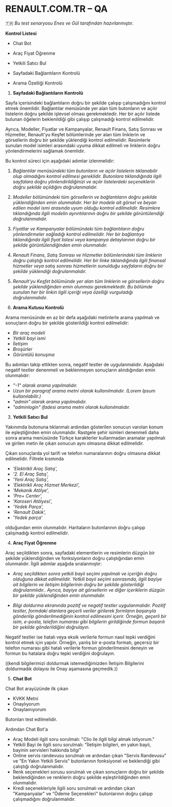#
# **RENAULT.COM.TR – QA**
🇹🇷
_Bu test senaryosu Enes ve Gül tarafından hazırlanmıştır._

**Kontrol Listesi**

- Chat Bot

- Araç Fiyat Öğrenme
- Yetkili Satıcı Bul
- Sayfadaki Bağlantıların Kontrolü
- Arama Özelliği Kontrolü

1. **Sayfadaki Bağlantıların Kontrolü**

Sayfa içerisindeki bağlantıların doğru bir şekilde çalışıp çalışmadığını kontrol etmek önemlidir. Bağlantılar menüsünde yer alan tüm butonların ve açılır listelerin doğru şekilde işlevsel olması gerekmektedir. Her bir açılır listede bulunan öğelerin beklenildiği gibi çalışıp çalışmadığı kontrol edilmelidir.

Ayrıca, Modeller, Fiyatlar ve Kampanyalar, Renault Finans, Satış Sonrası ve Hizmetler, Renault'yu Keşfet bölümlerinde yer alan tüm linklerin ve görsellerin doğru bir şekilde yüklendiği kontrol edilmelidir. Resimlerle sunulan model isimleri arasındaki uyuma dikkat edilmeli ve linklerin doğru yönlendirmelerini sağlamak önemlidir.

Bu kontrol süreci için aşağıdaki adımlar izlenmelidir:

1. _Bağlantılar menüsündeki tüm butonların ve açılır listelerin tıklanabilir olup olmadığını kontrol edilmesi gereklidir. Butonlara tıklandığında ilgili sayfalara doğru yönlendirildiğinizi ve açılır listelerdeki seçeneklerin doğru şekilde açıldığını doğrulanmalıdır._

2. _Modeller bölümündeki tüm görsellerin ve bağlantıların doğru şekilde yüklendiğinden emin olunmalıdır. Her bir modele ait görsel ve beyan edilen model ismi arasında uyum olduğu kontrol edilmelidir. Resimlere tıklandığında ilgili modelin ayrıntılarının doğru bir şekilde görüntülendiği doğrulanmalıdır._

3. _Fiyatlar ve Kampanyalar bölümündeki tüm bağlantıların doğru yönlendirmeler sağladığı kontrol edilmelidir. Her bir bağlantıya tıklandığında ilgili fiyat listesi veya kampanya detaylarının doğru bir şekilde görüntülendiğinden emin olunmalıdır._

4. _Renault Finans, Satış Sonrası ve Hizmetler bölümlerindeki tüm linklerin doğru çalıştığı kontrol edilmelidir. Her bir linke tıklandığında ilgili finansal hizmetler veya satış sonrası hizmetlerin sunulduğu sayfaların doğru bir şekilde yüklendiği doğrulanmalıdır._

5. _Renault'yu Keşfet bölümünde yer alan tüm linklerin ve görsellerin doğru şekilde yüklendiğinden emin olunması gerekmektedir. Bu bölümde sunulan her bir linkin ilgili içeriği veya özelliği vurguladığı doğrulanmalıdır._

2. **Arama Kutusu Kontrolü**

Arama menüsünde en az bir defa aşağıdaki metinlerle arama yapılmalı ve sonuçların doğru bir şekilde gösterildiği kontrol edilmelidir:

- _Bir araç modeli_
- _Yetkili bayi ismi_
- _İletişim_
- _Broşürler_
- _Görüntülü konuşma_

Bu adımları takip ettikten sonra, negatif testler de uygulanmalıdır. Aşağıdaki negatif testler denenmeli ve beklenmeyen sonuçların alındığından emin olunmalıdır:

- _"-1" olarak arama yapılmalıdır._
- _Uzun bir paragraf arama metni olarak kullanılmalıdır. (Lorem Ipsum kullanılabilir.)_
- _"admin" olarak arama yapılmalıdır._
- _"adminlogin" ifadesi arama metni olarak kullanılmalıdır._

3. **Yetkili Satıcı Bul**

Yakınımda butonuna tıklanmalı ardından gösterilen sonucun varolan konum ile eşleştiğinden emin olunmalıdır. Rastgele şehir isimleri denenmeli daha sonra arama menüsünde Türkçe karakterler kullanmadan aramalar yapılmalı ve girilen metin ile çıkan sonucun aynı olmasına dikkat edilmelidir.

Çıkan sonuçlarda yol tarifi ve telefon numaralarının doğru olmasına dikkat edilmelidir. Filtrele kısmında

- _'Elektrikli Araç Satış',_
- _'2. El Araç Satış',_
- _'Yeni Araç Satış',_
- _'Elektrikli Araç Hizmet Merkezi',_
- _'Mekanik Atölye',_
- _'Pro+ Center',_
- _'Karoseri Atölyesi',_
- _'Yedek Parça',_
- _'Renault Dakik',_
- _'Yedek parça'_

olduğundan emin olunmalıdır. Haritaların butonlarının doğru çalışıp çalışmadığı kontrol edilmelidir.

4. **Araç Fiyat Öğrenme**

Araç seçildikten sonra, sayfadaki elementlerin ve resimlerin düzgün bir şekilde yüklendiğinden ve fonksiyonların doğru çalıştığından emin olunmalıdır. İlgili adımlar aşağıda sıralanmıştır:

- _Araç seçildikten sonra yetkili bayii seçimi yapılmalı ve içeriğin doğru olduğuna dikkat edilmelidir. Yetkili bayii seçimi sonrasında, ilgili bayiye ait bilgilerin ve iletişim bilgilerinin doğru bir şekilde gösterildiği doğrulanmlıdır.. Ayrıca, bayiye ait görsellerin ve diğer içeriklerin düzgün bir şekilde yüklendiğinden emin olunmalıdır._

- _Bilgi doldurma ekranında pozitif ve negatif testler uygulanmalıdır. Pozitif testler, formdaki alanlara geçerli veriler girilerek formların başarıyla gönderilip gönderilmediğinin kontrol edilmesini içerir. Örneğin, geçerli bir isim, e-posta, telefon numarası gibi bilgilerin girildiğinde formun başarılı bir şekilde gönderildiğini doğrulayın._

Negatif testler ise hatalı veya eksik verilerle formun nasıl tepki verdiğini kontrol etmek için yapılır. Örneğin, yanlış bir e-posta formatı, geçersiz bir telefon numarası gibi hatalı verilerle formun gönderilmesini deneyin ve formun bu hatalara doğru tepki verdiğini doğrulayın.

((kendi bilgilerimizi doldurmak istemediğimizden İletişim Bilgilerini doldurmadık dolayısı ile Onay aşamasına geçmedik.))

5. **Chat Bot**

Chat Bot arayüzünde ilk çıkan

- KVKK Metni
- Onaylıyorum
- Onaylamıyorum

Butonları test edilmelidir.

Ardından Chat Bot'a

- Araç Modeli ilgili soru sorulmalı: "Clio ile ilgili bilgi almak istiyorum."
- Yetkili Bayi ile ilgili soru sorulmalı: "İletişim bilgileri, en yakın bayii, bayinin servisleri hakkında bilgi"
- Online servis randevusu sorulmalı ve ardından çıkan "Servis Randevusu" ve "En Yakın Yetkili Servis" butonlarının fonksiyonel ve beklendiği gibi çalıştığı doğrulanmalıdır.
- Renk seçenekleri sorusu sorulmalı ve çıkan sonuçların doğru bir şekilde beklendiğinden ve renklerin doğru şekilde eşleştirildiğinden emin olunmalıdır.
- Kredi seçenekleriyle ilgili soru sorulmalı ve ardından çıkan "Kampanyalar" ve "Ödeme Seçenekleri" butonlarının doğru çalışıp çalışmadığını doğrulanmalıdır.
